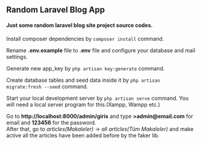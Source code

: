 <h2>Random Laravel Blog App</h2>
<h4>Just some random laravel blog site project source codes.</h4>
<p>Install composer dependencies by <code>composer install</code> command.</p>
<p>Rename <b>.env.example</b> file to <b>.env</b> file and configure your database and mail settings.</p>
<p>Generate new app_key by <code>php artisan key:generate</code> command.</p>
<p>Create database tables and seed data inside it by <code>php artisan migrate:fresh --seed</code> command.</p>
<p>Start your local development server by <code>php artisan serve</code> command. You will need a local server program for this.(Xampp, Wampp etc.)</p>
</p>
    Go to <b>http://localhost:8000/admin/giris</b> and type <b>>admin@email.com</b> for email and <b>123456</b> for the password.<br>
    After that, go to <i>articles(Makaleler)</i> -> <i>all articles(Tüm Makaleler)</i> and make active all the articles have been added before by the faker lib.
</p>
